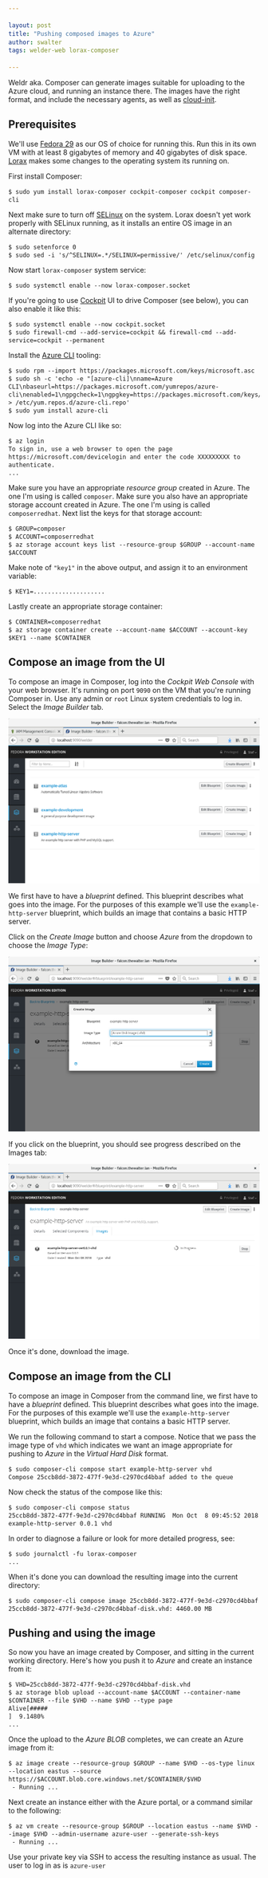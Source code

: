 ```yaml
---

layout: post
title: "Pushing composed images to Azure"
author: swalter
tags: welder-web lorax-composer

---
```


Weldr aka. Composer can generate images suitable for uploading to the Azure
cloud, and running an instance there. The images have the right format, and
include the necessary agents, as well as
[cloud-init](https://cloudinit.readthedocs.io/en/latest/index.html).

## Prerequisites

We'll use [Fedora 29](https://getfedora.org/) as our OS of choice for running this. Run
this in its own VM with at least 8 gigabytes of memory and 40 gigabytes of disk space.
[Lorax](http://weldr.io/lorax/) makes some changes to the operating system its running on.

First install Composer:

    $ sudo yum install lorax-composer cockpit-composer cockpit composer-cli

Next make sure to turn off [SELinux](https://access.redhat.com/documentation/en-us/red_hat_enterprise_linux/5/html/deployment_guide/ch-selinux) on the system. Lorax doesn't yet work properly with
SELinux running, as it installs an entire OS image in an alternate directory:

    $ sudo setenforce 0
    $ sudo sed -i 's/^SELINUX=.*/SELINUX=permissive/' /etc/selinux/config

Now start ```lorax-composer``` system service:

    $ sudo systemctl enable --now lorax-composer.socket

If you're going to use [Cockpit](https://cockpit-project.org/) UI to drive Composer
(see below), you can also enable it like this:

    $ sudo systemctl enable --now cockpit.socket
    $ sudo firewall-cmd --add-service=cockpit && firewall-cmd --add-service=cockpit --permanent

Install the [Azure CLI](https://docs.microsoft.com/en-us/cli/azure/install-azure-cli-yum) tooling:

    $ sudo rpm --import https://packages.microsoft.com/keys/microsoft.asc
    $ sudo sh -c 'echo -e "[azure-cli]\nname=Azure CLI\nbaseurl=https://packages.microsoft.com/yumrepos/azure-cli\nenabled=1\ngpgcheck=1\ngpgkey=https://packages.microsoft.com/keys/microsoft.asc" > /etc/yum.repos.d/azure-cli.repo'
    $ sudo yum install azure-cli

Now log into the Azure CLI like so:

    $ az login
    To sign in, use a web browser to open the page
    https://microsoft.com/devicelogin and enter the code XXXXXXXXX to authenticate.
    ...

Make sure you have an appropriate *resource group* created in Azure. The one I'm using
is called ```composer```. Make sure you also have an appropriate storage account
created in Azure. The one I'm using is called ```composerredhat```. Next list the keys
for that storage account:

    $ GROUP=composer
    $ ACCOUNT=composerredhat
    $ az storage account keys list --resource-group $GROUP --account-name $ACCOUNT

Make note of ```"key1"``` in the above output, and assign it to an environment variable:

    $ KEY1=....................

Lastly create an appropriate storage container:

    $ CONTAINER=composerredhat
    $ az storage container create --account-name $ACCOUNT --account-key $KEY1 --name $CONTAINER

## Compose an image from the UI

To compose an image in Composer, log into the *Cockpit Web Console* with your web browser.
It's running on port ```9090``` on the VM that you're running Composer in. Use any admin
or ```root``` Linux system credentials to log in.  Select the *Image Builder* tab.

![Cockpit Composer](/images/cockpit-composer-main.png)

We first have to have a *blueprint* defined. This blueprint describes what goes into the image.
For the purposes of this example we'll use the ```example-http-server``` blueprint, which
builds an image that contains a basic HTTP server.

Click on the *Create Image* button and choose *Azure* from the dropdown
to choose the *Image Type*:

![Create Image AMI](/images/cockpit-composer-azure-create.png)

If you click on the blueprint, you should see progress described on the Images tab:

![Create Image Progress](/images/cockpit-composer-azure-progress.png)

Once it's done, download the image.

## Compose an image from the CLI

To compose an image in Composer from the command line, we first have to have a *blueprint*
defined. This blueprint describes what goes into the image. For the purposes of this
example we'll use the ```example-http-server``` blueprint, which builds an image that
contains a basic HTTP server.

We run the following command to start a compose. Notice that we pass the image type
of ```vhd``` which indicates we want an image appropriate for pushing to
*Azure* in the *Virtual Hard Disk* format.

    $ sudo composer-cli compose start example-http-server vhd
    Compose 25ccb8dd-3872-477f-9e3d-c2970cd4bbaf added to the queue

Now check the status of the compose like this:

    $ sudo composer-cli compose status
    25ccb8dd-3872-477f-9e3d-c2970cd4bbaf RUNNING  Mon Oct  8 09:45:52 2018 example-http-server 0.0.1 vhd

In order to diagnose a failure or look for more detailed progress, see:

    $ sudo journalctl -fu lorax-composer
    ...

When it's done you can download the resulting image into the current directory:

    $ sudo composer-cli compose image 25ccb8dd-3872-477f-9e3d-c2970cd4bbaf
    25ccb8dd-3872-477f-9e3d-c2970cd4bbaf-disk.vhd: 4460.00 MB

## Pushing and using the image

So now you have an image created by Composer, and sitting in the current working directory.
Here's how you push it to *Azure* and create an instance from it:

    $ VHD=25ccb8dd-3872-477f-9e3d-c2970cd4bbaf-disk.vhd
    $ az storage blob upload --account-name $ACCOUNT --container-name $CONTAINER --file $VHD --name $VHD --type page
    Alive[#####                                                           ]  9.1480%
    ...

Once the upload to the *Azure BLOB* completes, we can create an Azure image from it:

    $ az image create --resource-group $GROUP --name $VHD --os-type linux --location eastus --source https://$ACCOUNT.blob.core.windows.net/$CONTAINER/$VHD
     - Running ...

Next create an instance either with the Azure portal, or a command similar to the following:

    $ az vm create --resource-group $GROUP --location eastus --name $VHD --image $VHD --admin-username azure-user --generate-ssh-keys
     - Running ...

Use your private key via SSH to access the resulting instance as usual. The user to log
in as is ```azure-user```
